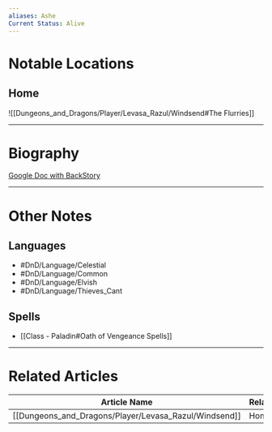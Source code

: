```yaml
---
aliases: Ashe
Current Status: Alive
---
```

# Notable Locations
## Home
![[Dungeons_and_Dragons/Player/Levasa_Razul/Windsend#The Flurries]]

---
# Biography
[Google Doc with BackStory](https://docs.google.com/document/d/1zDhXMBCWFgFe4vsgKRT-lFkdFMKqZ1mw0TF4OOWYo4s/edit?usp=sharing)

---
# Other Notes
## Languages
- #DnD/Language/Celestial
- #DnD/Language/Common 
- #DnD/Language/Elvish 
- #DnD/Language/Thieves_Cant

## Spells
- [[Class - Paladin#Oath of Vengeance Spells]]

---
# Related Articles

| Article Name | Relationship |
| ------------ | ------------ |
| [[Dungeons_and_Dragons/Player/Levasa_Razul/Windsend]] | Hometown     | 
